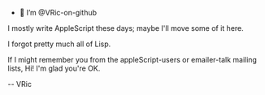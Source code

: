 - 👋 I’m @VRic-on-github

I mostly write AppleScript these days; maybe I'll move some of it here.

I forgot pretty much all of Lisp.

If I might remember you from the appleScript-users or emailer-talk mailing lists, Hi! I'm glad you're OK.

-- VRic
